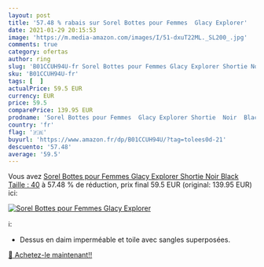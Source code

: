 ```yaml
---
layout: post
title: '57.48 % rabais sur Sorel Bottes pour Femmes  Glacy Explorer'
date: 2021-01-29 20:15:53
image: 'https://m.media-amazon.com/images/I/51-dxuT22ML._SL200_.jpg'
comments: true
category: ofertas
author: ring
slug: 'B01CCUH94U-fr Sorel Bottes pour Femmes Glacy Explorer Shortie Noir Black...'
sku: 'B01CCUH94U-fr'
tags: [  ]
actualPrice: 59.5 EUR
currency: EUR
price: 59.5
comparePrice: 139.95 EUR
prodname: 'Sorel Bottes pour Femmes  Glacy Explorer Shortie  Noir  Black   Taille : 40'
country: 'fr'
flag: '🇫🇷'
buyurl: 'https://www.amazon.fr/dp/B01CCUH94U/?tag=tolees0d-21'
descuento: '57.48'
average: '59.5'
---
```


Vous avez [Sorel Bottes pour Femmes  Glacy Explorer Shortie  Noir  Black   Taille : 40](https://www.amazon.fr/dp/B01CCUH94U/?tag=tolees0d-21)  à  57.48 % de réduction, prix final  59.5 EUR (original: 139.95 EUR) ici:

[![Sorel Bottes pour Femmes  Glacy Explorer](https://m.media-amazon.com/images/I/51-dxuT22ML._SL200_.jpg)](https://www.amazon.fr/dp/B01CCUH94U/?tag=tolees0d-21)

ℹ️:

- Dessus en daim imperméable et toile avec sangles superposées.

[🛒 Achetez-le maintenant!!](https://www.amazon.fr/dp/B01CCUH94U/?tag=tolees0d-21)
